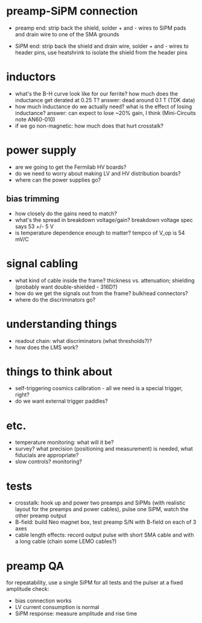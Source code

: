 # preamp-SiPM connection
* preamp end: strip back the shield, solder + and - wires to SiPM pads and drain wire to one of the SMA grounds

* SiPM end: strip back the shield and drain wire, solder + and - wires to header pins, 
use heatshrink to isolate the shield from the header pins

# inductors
* what's the B-H curve look like for our ferrite? how much does the inductance get derated at 0.25 T? answer: dead around 0.1 T (TDK data)
* how much inductance do we actually need? what is the effect of losing inductance? answer: can expect to lose ~20% gain, I think (Mini-Circuits note AN60-010)
* if we go non-magnetic: how much does that hurt crosstalk?

# power supply
* are we going to get the Fermilab HV boards?
* do we need to worry about making LV and HV distribution boards?
* where can the power supplies go?

## bias trimming
* how closely do the gains need to match?
* what's the spread in breakdown voltage/gain? breakdown voltage spec says 53 +/- 5 V
* is temperature dependence enough to matter? tempco of V_op is 54 mV/C

# signal cabling
* what kind of cable inside the frame? thickness vs. attenuation; shielding (probably want double-shielded - 316D?)
* how do we get the signals out from the frame? bulkhead connectors?
* where do the discriminators go?

# understanding things
* readout chain: what discriminators (what thresholds?)?
* how does the LMS work?

# things to think about
* self-triggering cosmics calibration - all we need is a special trigger, right?
* do we want external trigger paddles?

# etc.
* temperature monitoring: what will it be?
* survey? what precision (positioning and measurement) is needed, what fiducials are appropriate?
* slow controls? monitoring?

# tests
* crosstalk: hook up and power two preamps and SiPMs (with realistic layout for the preamps and power cables), 
pulse one SiPM, watch the other preamp output
* B-field: build Neo magnet box, test preamp S/N with B-field on each of 3 axes
* cable length effects: record output pulse with short SMA cable and with a long cable (chain some LEMO cables?)

# preamp QA

for repeatability, use a single SiPM for all tests and the pulser at a fixed amplitude
check:

* bias connection works
* LV current consumption is normal
* SiPM response: measure amplitude and rise time
